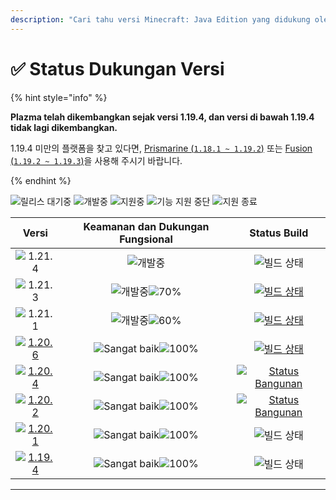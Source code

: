 ```yaml
---
description: "Cari tahu versi Minecraft: Java Edition yang didukung oleh Plazma."
---
```


# ✅ Status Dukungan Versi

{% hint style="info" %}

**Plazma telah dikembangkan sejak versi 1.19.4, dan versi di bawah 1.19.4 tidak lagi dikembangkan.**

1.19.4 미만의 플랫폼을 찾고 있다면, [Prismarine (`1.18.1 ~ 1.19.2`)](https://github.com/PrismarineTeam/Prismarine) 또는 [Fusion (`1.19.2 ~ 1.19.3`)](https://github.com/RuinedTechnologyUnify/Fusion)을 사용해 주시기 바랍니다.

{% endhint %}

[wtr]: https://badge.plazmamc.org/0/릴리스%20대기중
[idv]: https://badge.plazmamc.org/1/개발중
[atv]: https://badge.plazmamc.org/2/지원중
[fse]: https://badge.plazmamc.org/6/기능%20지원%20중단
[eol]: https://badge.plazmamc.org/4/지원%20종료
[ukn]: https://badge.plazmamc.org/0/Informasi%20tidak%20tersedia
[vgd]: https://badge.plazmamc.org/1/Sangat%20baik
[mid]: https://badge.plazmamc.org/6/보통
[100]: https://badge.plazmamc.org/percent/100

![릴리스 대기중][wtr] ![개발중][idv] ![지원중][atv] ![기능 지원 중단][fse] ![지원 종료][eol]

|                                       Versi                                       |          Keamanan    dan    Dukungan Fungsional          |                                               Status Build                                               |
| :-------------------------------------------------------------------------------: | :------------------------------------------------------: | :------------------------------------------------------------------------------------------------------: |
|                   ![1.21.4](https://badge.plazmamc.org/0/1.21.4)                  |                        ![개발중][idv]                       |                                               ![빌드 상태][ukn]                                              |
|                   ![1.21.3](https://badge.plazmamc.org/1/1.21.3)                  | ![개발중][idv]![70%](https://badge.plazmamc.org/percent/70) |      [![빌드 상태](https://build.plazmamc.org/1.21.3)](https://build.plazmamc.org/1.21.3?redirect=true)      |
|                   ![1.21.1](https://badge.plazmamc.org/1/1.21.1)                  | ![개발중][idv]![60%](https://badge.plazmamc.org/percent/60) |      [![빌드 상태](https://build.plazmamc.org/1.21.1)](https://build.plazmamc.org/1.21.1?redirect=true)      |
| [![1.20.6](https://badge.plazmamc.org/2/1.20.6)](https://git.plazmamc.org/1.20.6) |              ![Sangat baik][vgd]![100%][100]             |      [![빌드 상태](https://build.plazmamc.org/1.20.6)](https://build.plazmamc.org/1.20.6?redirect=true)      |
| [![1.20.4](https://badge.plazmamc.org/6/1.20.4)](https://git.plazmamc.org/1.20.4) |              ![Sangat baik][vgd]![100%][100]             | [![Status Bangunan](https://build.plazmamc.org/1.20.4)](https://build.plazmamc.org/1.20.4?redirect=true) |
| [![1.20.2](https://badge.plazmamc.org/4/1.20.2)](https://git.plazmamc.org/1.20.2) |              ![Sangat baik][vgd]![100%][100]             | [![Status Bangunan](https://build.plazmamc.org/1.20.2)](https://build.plazmamc.org/1.20.2?redirect=true) |
| [![1.20.1](https://badge.plazmamc.org/4/1.20.1)](https://git.plazmamc.org/1.20.1) |              ![Sangat baik][vgd]![100%][100]             |                                               ![빌드 상태][ukn]                                              |
| [![1.19.4](https://badge.plazmamc.org/4/1.19.4)](https://git.plazmamc.org/1.19.4) |              ![Sangat baik][vgd]![100%][100]             |                                               ![빌드 상태][ukn]                                              |

***
